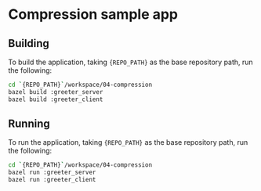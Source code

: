# Compression sample app

## Building
To build the application, taking `{REPO_PATH}` as the base repository path, run the following:

```bash
cd `{REPO_PATH}`/workspace/04-compression
bazel build :greeter_server
bazel build :greeter_client
```

## Running
To run the application, taking `{REPO_PATH}` as the base repository path, run the following:

```bash
cd `{REPO_PATH}`/workspace/04-compression
bazel run :greeter_server
bazel run :greeter_client
```
